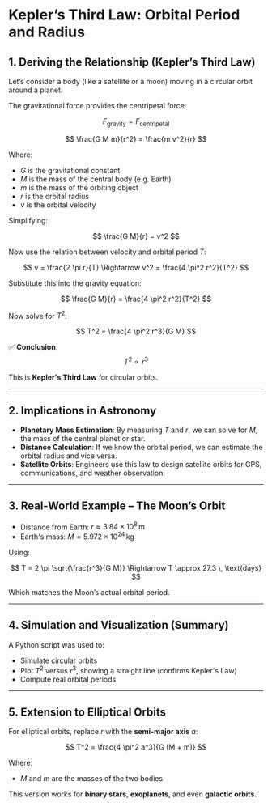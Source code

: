 # Kepler’s Third Law: Orbital Period and Radius

## 1. Deriving the Relationship (Kepler’s Third Law)

Let’s consider a body (like a satellite or a moon) moving in a circular orbit around a planet.

The gravitational force provides the centripetal force:

$$
F_\text{gravity} = F_\text{centripetal}
$$

$$
\frac{G M m}{r^2} = \frac{m v^2}{r}
$$

Where:

- $G$ is the gravitational constant  
- $M$ is the mass of the central body (e.g. Earth)  
- $m$ is the mass of the orbiting object  
- $r$ is the orbital radius  
- $v$ is the orbital velocity  

Simplifying:

$$
\frac{G M}{r} = v^2
$$

Now use the relation between velocity and orbital period $T$:

$$
v = \frac{2 \pi r}{T} \Rightarrow v^2 = \frac{4 \pi^2 r^2}{T^2}
$$

Substitute this into the gravity equation:

$$
\frac{G M}{r} = \frac{4 \pi^2 r^2}{T^2}
$$

Now solve for $T^2$:

$$
T^2 = \frac{4 \pi^2 r^3}{G M}
$$

✅ **Conclusion**:
$$
T^2 \propto r^3
$$

This is **Kepler's Third Law** for circular orbits.

---

## 2. Implications in Astronomy

- **Planetary Mass Estimation**: By measuring $T$ and $r$, we can solve for $M$, the mass of the central planet or star.  
- **Distance Calculation**: If we know the orbital period, we can estimate the orbital radius and vice versa.  
- **Satellite Orbits**: Engineers use this law to design satellite orbits for GPS, communications, and weather observation.

---

## 3. Real-World Example – The Moon’s Orbit

- Distance from Earth: $r \approx 3.84 \times 10^8 \, \text{m}$  
- Earth's mass: $M = 5.972 \times 10^{24} \, \text{kg}$

Using:

$$
T = 2 \pi \sqrt{\frac{r^3}{G M}} \Rightarrow T \approx 27.3 \, \text{days}
$$

Which matches the Moon’s actual orbital period.

---

## 4. Simulation and Visualization (Summary)

A Python script was used to:

- Simulate circular orbits  
- Plot $T^2$ versus $r^3$, showing a straight line (confirms Kepler's Law)  
- Compute real orbital periods  

---

## 5. Extension to Elliptical Orbits

For elliptical orbits, replace $r$ with the **semi-major axis** $a$:

$$
T^2 = \frac{4 \pi^2 a^3}{G (M + m)}
$$

Where:

- $M$ and $m$ are the masses of the two bodies

This version works for **binary stars**, **exoplanets**, and even **galactic orbits**.
